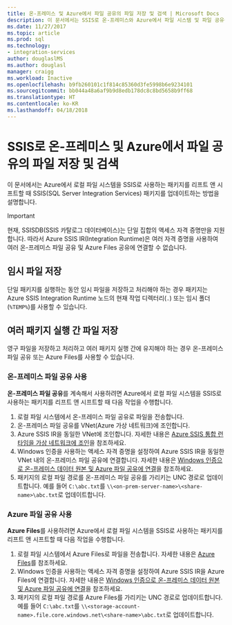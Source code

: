 ```yaml
---
title: 온-프레미스 및 Azure에서 파일 공유의 파일 저장 및 검색 | Microsoft Docs
description: 이 문서에서는 SSIS로 온-프레미스와 Azure에서 파일 시스템 및 파일 공유를 사용하는 방법을 설명합니다
ms.date: 11/27/2017
ms.topic: article
ms.prod: sql
ms.technology:
- integration-services
author: douglaslMS
ms.author: douglasl
manager: craigg
ms.workload: Inactive
ms.openlocfilehash: b9fb260101c1f814c85360d3fe5998b6e9234101
ms.sourcegitcommit: bb044a48a6af9b9d8edb178dc8c8bd5658b9ff68
ms.translationtype: HT
ms.contentlocale: ko-KR
ms.lasthandoff: 04/18/2018
---
```

# <a name="store-and-retrieve-files-on-file-shares-on-premises-and-in-azure-with-ssis"></a>SSIS로 온-프레미스 및 Azure에서 파일 공유의 파일 저장 및 검색
이 문서에서는 Azure에서 로컬 파일 시스템을 SSIS로 사용하는 패키지를 리프트 앤 시프트할 때 SSIS(SQL Server Integration Services) 패키지를 업데이트하는 방법을 설명합니다.

> [!IMPORTANT]
> 현재, SSISDB(SSIS 카탈로그 데이터베이스)는 단일 집합의 액세스 자격 증명만을 지원합니다. 따라서 Azure SSIS IR(Integration Runtime)은 여러 자격 증명을 사용하여 여러 온-프레미스 파일 공유 및 Azure Files 공유에 연결할 수 없습니다.

## <a name="store-temporary-files"></a>임시 파일 저장
단일 패키지를 실행하는 동안 임시 파일을 저장하고 처리해야 하는 경우 패키지는 Azure SSIS Integration Runtime 노드의 현재 작업 디렉터리(`.`) 또는 임시 폴더(`%TEMP%`)를 사용할 수 있습니다.

## <a name="store-files-across-multiple-package-executions"></a>여러 패키지 실행 간 파일 저장
영구 파일을 저장하고 처리하고 여러 패키지 실행 간에 유지해야 하는 경우 온-프레미스 파일 공유 또는 Azure Files를 사용할 수 있습니다.

### <a name="use-on-premises-file-shares"></a>온-프레미스 파일 공유 사용
**온-프레미스 파일 공유**를 계속해서 사용하려면 Azure에서 로컬 파일 시스템을 SSIS로 사용하는 패키지를 리프트 앤 시프트할 때 다음 작업을 수행합니다.
1.  로컬 파일 시스템에서 온-프레미스 파일 공유로 파일을 전송합니다.
2.  온-프레미스 파일 공유를 VNet(Azure 가상 네트워크)에 조인합니다.
3.  Azure SSIS IR을 동일한 VNet에 조인합니다. 자세한 내용은 [Azure SSIS 통합 런타임을 가상 네트워크에 조인](https://docs.microsoft.com/azure/data-factory/join-azure-ssis-integration-runtime-virtual-network)을 참조하세요.
4.  Windows 인증을 사용하는 액세스 자격 증명을 설정하여 Azure SSIS IR을 동일한 VNet 내의 온-프레미스 파일 공유에 연결합니다. 자세한 내용은 [Windows 인증으로 온-프레미스 데이터 원본 및 Azure 파일 공유에 연결](ssis-azure-connect-with-windows-auth.md)을 참조하세요.
5.  패키지의 로컬 파일 경로를 온-프레미스 파일 공유를 가리키는 UNC 경로로 업데이트합니다. 예를 들어 `C:\abc.txt`를 `\\<on-prem-server-name>\<share-name>\abc.txt`로 업데이트합니다.

### <a name="use-azure-file-shares"></a>Azure 파일 공유 사용
**Azure Files**를 사용하려면 Azure에서 로컬 파일 시스템을 SSIS로 사용하는 패키지를 리프트 앤 시프트할 때 다음 작업을 수행합니다.
1.  로컬 파일 시스템에서 Azure Files로 파일을 전송합니다. 자세한 내용은 [Azure Files](https://azure.microsoft.com/services/storage/files/)를 참조하세요.
2.  Windows 인증을 사용하는 액세스 자격 증명을 설정하여 Azure SSIS IR을 Azure Files에 연결합니다. 자세한 내용은 [Windows 인증으로 온-프레미스 데이터 원본 및 Azure 파일 공유에 연결](ssis-azure-connect-with-windows-auth.md)을 참조하세요.
3.  패키지의 로컬 파일 경로를 Azure Files를 가리키는 UNC 경로로 업데이트합니다. 예를 들어 `C:\abc.txt`를 `\\<storage-account-name>.file.core.windows.net\<share-name>\abc.txt`로 업데이트합니다.
